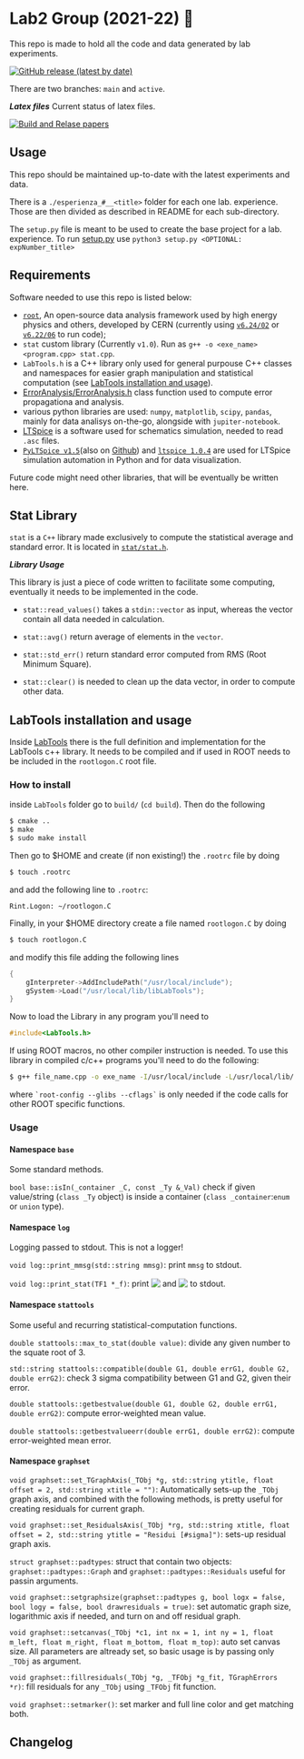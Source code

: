 # Lab2 Group (2021-22) :rocket:

This repo is made to hold all the code and data generated by lab experiments.

[![GitHub release (latest by date)](https://img.shields.io/github/v/release/mattiasotgia/Lab2)](https://github.com/mattiasotgia/Lab2/releases/latest)

There are two branches: `main` and `active`.

***Latex files*** Current status of latex files.

[![Build and Relase papers](https://github.com/mattiasotgia/Lab2/actions/workflows/build_latex.yml/badge.svg)](https://github.com/mattiasotgia/Lab2/actions/workflows/build_latex.yml)


## Usage

This repo should be maintained up-to-date with the latest experiments and data.

There is a `./esperienza_#__<title>` folder for each one lab. experience. Those are then divided as described in README for each sub-directory. 

The `setup.py` file is meant to be used to create the base project for a lab. experience. To run [setup.py](setup.py) use `python3 setup.py <OPTIONAL: expNumber_title>`

## Requirements

Software needed to use this repo is listed below:

- [`root`](https://github.com/root-project/root), An open-source data analysis framework used by high energy physics and others, developed by CERN (currently using [`v6.24/02`](https://github.com/root-project/root/tree/v6-24-02) or [`v6.22/06`](https://github.com/root-project/root/tree/v6-22-06) to run code);
- `stat` custom library (Currently `v1.0`). Run as `g++ -o <exe_name> <program.cpp> stat.cpp`.
- `LabTools.h` is a C++ library only used for general purpouse C++ classes and namespaces for easier graph manipulation and statistical computation (see [LabTools installation and usage](#labtools-installation-and-usage)).
- [ErrorAnalysis/ErrorAnalysis.h](https://github.com/mattiasotgia/ErrorAnalysis) class function used to compute error propagationa and analysis.
- various python libraries are used: `numpy`, `matplotlib`, `scipy`, `pandas`, mainly for data analisys on-the-go, alongside with `jupiter-notebook`.
- [LTSpice](https://www.analog.com/en/design-center/design-tools-and-calculators/ltspice-simulator.html) is a software used for schematics simulation, needed to read `.asc` files.
- [`PyLTSpice v1.5`](https://pypi.org/project/PyLTSpice/)(also on [Github](https://github.com/nunobrum/PyLTSpice)) and [`ltspice 1.0.4`](https://pypi.org/project/ltspice/) are used for LTSpice simulation automation in Python and for data visualization.
<!-- - `numpy` Python library is only needed in order for the [setup.py](setup.py) program to work.  -->

Future code might need other libraries, that will be eventually be written here.

## Stat Library

`stat` is a `C++` library made exclusively to compute the statistical average and standard error. It is located in [`stat/stat.h`](stat/stat.h).

***Library Usage***

This library is just a piece of code written to facilitate some computing, eventually it needs to be implemented in the code.

* `stat::read_values()` takes a `stdin::vector` as input, whereas the vector contain all data needed in calculation.

* `stat::avg()` return average of elements in the `vector`.

* `stat::std_err()` return standard error computed from RMS (Root Minimum Square).

* `stat::clear()` is needed to clean up the data vector, in order to compute other data. 

## LabTools installation and usage

Inside [LabTools](LabTools/) there is the full definition and implementation for the LabTools c++ library. It needs to be compiled and if used in ROOT needs to be included in the `rootlogon.C` root file. 

### How to install

inside `LabTools` folder go to `build/` (`cd build`).
Then do the following
```bash
$ cmake ..
$ make
$ sudo make install
```
Then go to $HOME and create (if non existing!) the `.rootrc` file by doing
```bash
$ touch .rootrc
```
and add the following line to `.rootrc`:
```
Rint.Logon: ~/rootlogon.C
```

Finally, in your $HOME directory create a file named `rootlogon.C` by doing
```bash
$ touch rootlogon.C
```
and modify this file adding the following lines
```cpp
{
    gInterpreter->AddIncludePath("/usr/local/include");
    gSystem->Load("/usr/local/lib/libLabTools");
}
```

Now to load the Library in any program you'll need to
```cpp
#include<LabTools.h>
```

If using ROOT macros, no other compiler instruction is needed.
To use this library in compiled c/c++ programs you'll need to do the following: 
```bash
$ g++ file_name.cpp -o exe_name -I/usr/local/include -L/usr/local/lib/ -lLabTools `root-config --glibs --cflags`
```
where `` `root-config --glibs --cflags` `` is only needed if the code calls for other ROOT specific functions.

### Usage
#### Namespace `base`
Some standard methods.

`bool base::isIn(_container _C, const _Ty &_Val)` check if given value/string (`class _Ty` object) is inside a container (`class _container`:`enum` or `union` type). 

#### Namespace `log`
Logging passed to stdout. This is not a logger!

`void log::print_mmsg(std::string mmsg)`: print `mmsg` to stdout.

`void log::print_stat(TF1 *_f)`: print <!-- $\chi^2/\text{ndf}$ --> <img style="transform: translateY(0.1em); background: white;" src="https://render.githubusercontent.com/render/math?math=%5Cchi%5E2%2F%5Ctext%7Bndf%7D"> and <!-- $\text{prob}(\chi^2)$ --> <img style="transform: translateY(0.1em); background: white;" src="https://render.githubusercontent.com/render/math?math=%5Ctext%7Bprob%7D(%5Cchi%5E2)"> to stdout. 

#### Namespace `stattools`
Some useful and recurring statistical-computation functions.

`double stattools::max_to_stat(double value)`: divide any given number to the squate root of 3.

`std::string stattools::compatible(double G1, double errG1, double G2, double errG2)`: check 3 sigma compatibility between G1 and G2, given their error.

`double stattools::getbestvalue(double G1, double G2, double errG1, double errG2)`: compute error-weighted mean value.

`double stattools::getbestvalueerr(double errG1, double errG2)`: compute error-weighted mean error.

#### Namespace `graphset`

`void graphset::set_TGraphAxis(_TObj *g, std::string ytitle, float offset = 2, std::string xtitle = "")`: Automatically sets-up the `_TObj` graph axis, and combined with the following methods, is pretty useful for creating residuals for current graph.

`void graphset::set_ResidualsAxis(_TObj *rg, std::string xtitle, float offset = 2, std::string ytitle = "Residui [#sigma]")`: sets-up residual graph axis.

`struct graphset::padtypes`: struct that contain two objects: `graphset::padtypes::Graph` and `graphset::padtypes::Residuals` useful for passin arguments.

`void graphset::setgraphsize(graphset::padtypes g, bool logx = false, bool logy = false, bool drawresiduals = true)`: set automatic graph size, logarithmic axis if needed, and turn on and off residual graph.

`void graphset::setcanvas(_TObj *c1, int nx = 1, int ny = 1, float m_left, float m_right, float m_bottom, float m_top)`: auto set canvas size. All parameters are altready set, so basic usage is by passing only `_TObj` as argument.

`void graphset::fillresiduals(_TObj *g, _TFObj *g_fit, TGraphErrors *r)`: fill residuals for any `_TObj` using `_TFObj` fit function.

`void graphset::setmarker()`: set marker and full line color and get matching both.

Changelog
---------